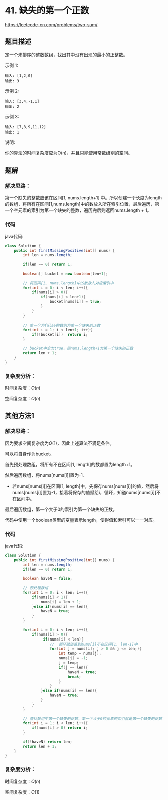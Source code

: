 # 41. 缺失的第一个正数
https://leetcode-cn.com/problems/two-sum/

## 题目描述

定一个未排序的整数数组，找出其中没有出现的最小的正整数。

示例 1:
```
输入: [1,2,0]
输出: 3
```

示例 2:
```
输入: [3,4,-1,1]
输出: 2
```

示例 3:
```
输入: [7,8,9,11,12]
输出: 1
```

说明:

你的算法的时间复杂度应为O(n)，并且只能使用常数级别的空间。


## 题解

### 解决思路：

第一个缺失的整数应该在区间[1, nums.length+1] 中。所以创建一个长度为length的数组，将所有在区间[1,nums.length]中的数放入所在索引位置，最后遍历，第一个空元素的索引为第一个缺失的整数，遍历完后则返回nums.length + 1。

### 代码

java代码:
~~~ java
class Solution {
    public int firstMissingPositive(int[] nums) {
        int len = nums.length;
        
        if(len == 0) return 1;
        
        boolean[] bucket = new boolean[len+1];
        
        // 将区间[1, nums.length]中的数放入对应索引中
        for(int i = 0; i < len; i++){
            if(nums[i] > 0){
                if(nums[i] < len+1){
                    bucket[nums[i]] = true;
                }
            }
        }
        
        // 第一个为false的数则为第一个缺失的正数
        for(int i = 1; i < len+1; i++){
            if(!bucket[i])  return i;
        }

        // bucket中全为true，则nums.length+1为第一个缺失的正数
        return len + 1;
    }
}
~~~

### 复杂度分析：

时间复杂度：$O(n)$

空间复杂度：$O(n)$

## 其他方法1

### 解决思路：

因为要求空间复杂度为$O(1)$，因此上述算法不满足条件。

可以将自身作为bucket。

首先预处理数组，将所有不在区间[1, length]的数都置为length+1。

然后遍历数组，将nums[nums[i]]置为-1.

* 若nums[nums[i]]在区间[1, length]中，先保存nums[nums[i]]的值，然后将nums[nums[i]]置为-1，接着将保存的值赋给i，循环，知道nums[nums[i]]不在区间中。

最后遍历数组，第一个大于0的索引为第一个缺失的正数。

代码中使用一个boolean类型的变量表示length，使得值和索引可以一一对应。

### 代码

java代码:
~~~ java
class Solution {
    public int firstMissingPositive(int[] nums) {
        int len = nums.length;
        if(len == 0) return 1;
        
        boolean haveN = false;
        
        // 预处理数组
        for(int i = 0; i < len; i++){
            if(nums[i] < 1){
                nums[i] = len + 1;
            }else if(nums[i] == len){
                haveN = true;
            }
        }
        
        for(int i = 0; i < len; i++){
            if(nums[i] > 0){
                 if(nums[i] < len){
                    //  循环赋值直到nums[i]不在区间[1, len-1]中
                    for(int j = nums[i]; j > 0 && j <= len;){
                        int temp = nums[j];
                        nums[j] = -1;
                        j = temp;
                        if(j == len){
                        	haveN = true;
                        	break;
                        }
                    }
                }else if(nums[i] == len){
                    haveN = true;
                }
            }
        }
        
        // 查找数组中第一个缺失的正数，第一个大于0的元素的索引就是第一个缺失的正数
        for(int i = 1; i < len; i++){
            if(nums[i] > 0) return i;
        }
        
        if(!haveN) return len;
        return len + 1;
    }
}
~~~

### 复杂度分析：

时间复杂度：$O(n)$

空间复杂度：$O(1)$

